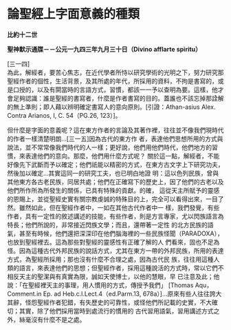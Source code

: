 # 論聖經上字面意義的種類


**比約十二世**

**聖神默示通牒－－公元一九四三年九月三十日（Divino afflarte spiritu）**





[三一四]  
為此，解經者，要苦心焦志，在近代學者所恃以研究學術的光明之下，努力研究那聖經作者的個性，生活背景，及其所處的年代，所採用的資料，不拘是書寫的，或
是口授的，以及有閞當時的言語方式，習慣，都該一一予以查明為要。這樣，他才會足夠認識：誰是聖經的書寫者，什麼是作者書寫的目的。蓋誰也不該忘掉那詮解
的無上準則；即人藉以辨明確定書寫人的意向原則。[引證：Athan-asius Alex. Contra Arianos, I, C. 
54（PG.26, 123）]。

但什麼是字面的意義呢？這在東方作者的言論及其著作裡，往往並不像我們現時代的作者一樣清楚明朗…[三一五]因為古代的東方作
者，表達他們思想所用的方式與說法，並不常常像我們時代的人一樣；更好說，他們用他們時代，他們地方的習慣，來表達他們的意向。那麼，他們用什麼方式呢？
關於這一點，解經者，不能好像先下武斷而予以確定；他們祇能以精密的方式，在東方古文字上下研究功夫，然後加以確定…其實這同一的研究工夫，也已明白地證
明：這以色列民族，曾與其他東方各古老民族，同居共處；他們在正確寫下的歷史上，因了他們的古老以及他們所作所為所發生的關係，已具有特殊的貢獻。的確，
這從天主所賦予的靈感的恩賜上，並從聖經史實有關宗教虔誠的特殊目的上，完全可以看得出來，一目了然。雖然如此，但在聖經作者中，一如在其他古代作者中一
樣，我們發覺，有些作者，具有一定性的敘述講述的技能，有些作者，則是方言專家，尤以閃族語言為特長；他們所說的，非常接近閃族文學；而且，還帶著一定性
的北方民族的語氣，甚至有時候，他們還把深深印在他們腦海裡的一些民族怪聞（PARADOXA），也放到聖經裡去。這為那些對聖經的靈感性有正確了解的人
們看來，固也不足為怪。因為這種古代外邦民族的說話方式，尤其在東方一帶的外邦民族，所用的表達方式，為聖經所採用；那也沒有什麼不合理之處，因為古代民
族，往往用這種人類的語言，來表達他們的思想；但聖經作者，採用這種說活的方式時，常以它們不相反天主的聖潔與有真實為限，誠如天使博士，以他的慧眼，早
已注意及此；他說：「在聖經裡天主的事理，用人慣用的方式，傳授予我們」 [Thomas Aqu， Comment.in Ep. ad 
Heb.c.l.Lect.4（ed.Parm.13, 
678a）]…原來有些人往往誇大其辭，怪怨聖經作者犯錯，有失歷史的可靠性，或怪他們所記載的史實，不大確切；其實，除了他們採用當時到處流行的慣用的
古代習用語氣，習用講述方式之外，絲毫沒有什麼不是之處。

